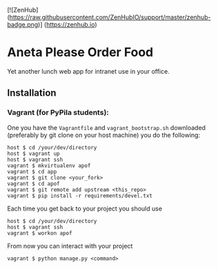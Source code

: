 [![ZenHub] (https://raw.githubusercontent.com/ZenHubIO/support/master/zenhub-badge.png)] (https://zenhub.io)

# Aneta Please Order Food
Yet another lunch web app for intranet use in your office.


## Installation

### Vagrant (for PyPila students):

One you have the `Vagrantfile` and `vagrant_bootstrap.sh` downloaded (preferably by git clone on your host machine) you do the following:

```
host $ cd /your/dev/directory
host $ vagrant up
host $ vagrant ssh
vagrant $ mkvirtualenv apof
vagrant $ cd app
vagrant $ git clone <your_fork>
vagrant $ cd apof
vagrant $ git remote add upstream <this_repo>
vagrant $ pip install -r requirements/devel.txt
```

Each time you get back to your project you should use
```
host $ cd /your/dev/directory
host $ vagrant ssh
vagrant $ workon apof
```

From now you can interact with your project
```
vagrant $ python manage.py <command>
```

